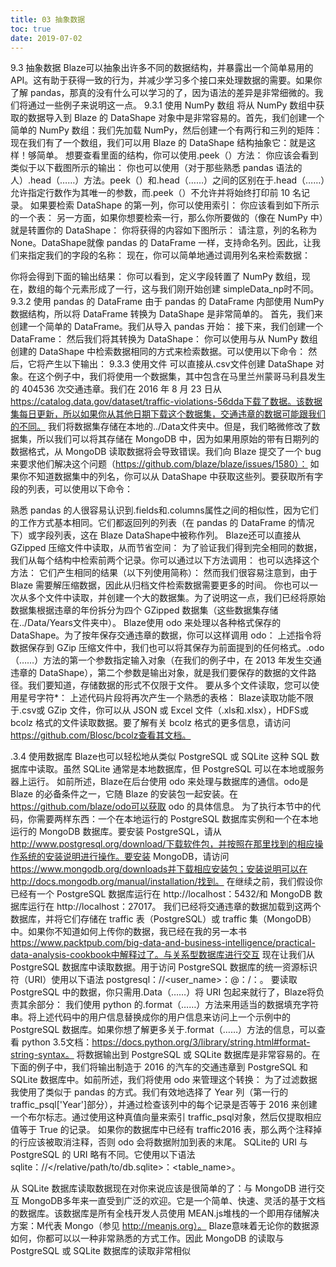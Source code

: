 ```yaml
---
title: 03 抽象数据
toc: true
date: 2019-07-02
---
```

9.3 抽象数据
Blaze可以抽象出许多不同的数据结构，并暴露出一个简单易用的 API。这有助于获得一致的行为，并减少学习多个接口来处理数据的需要。如果你了解 pandas，那真的没有什么可以学习的了，因为语法的差异是非常细微的。我们将通过一些例子来说明这一点。
9.3.1 使用 NumPy 数组
将从 NumPy 数组中获取的数据导入到 Blaze 的 DataShape 对象中是非常容易的。首先，我们创建一个简单的 NumPy 数组：我们先加载 NumPy，然后创建一个有两行和三列的矩阵：
现在我们有了一个数组，我们可以用 Blaze 的 DataShape 结构抽象它：就是这样！够简单。
想要查看里面的结构，你可以使用.peek（）方法：
你应该会看到类似于以下截图所示的输出：
你也可以使用（对于那些熟悉 pandas 语法的人）.head（……）方法。peek（）和.head（……）之间的区别在于.head（……）允许指定行数作为其唯一的参数，而.peek（）不允许并将始终打印前 10 名记录。
如果要检索 DataShape 的第一列，你可以使用索引：
你应该看到如下所示的一个表：
另一方面，如果你想要检索一行，那么你所要做的（像在 NumPy 中）就是转置你的 DataShape：
你将获得的内容如下图所示：
请注意，列的名称为 None。DataShape就像 pandas 的 DataFrame 一样，支持命名列。因此，让我们来指定我们的字段的名称：
现在，你可以简单地通过调用列名来检索数据：


你将会得到下面的输出结果：
你可以看到，定义字段转置了 NumPy 数组，现在，数组的每个元素形成了一行，这与我们刚开始创建 simpleData_np时不同。
9.3.2 使用 pandas 的 DataFrame
由于 pandas 的 DataFrame 内部使用 NumPy 数据结构，所以将 DataFrame 转换为 DataShape 是非常简单的。
首先，我们来创建一个简单的 DataFrame。我们从导入 pandas 开始：
接下来，我们创建一个 DataFrame：
然后我们将其转换为 DataShape：
你可以使用与从 NumPy 数组创建的 DataShape 中检索数据相同的方式来检索数据。可以使用以下命令：
然后，它将产生以下输出：
9.3.3 使用文件
可以直接从.csv文件创建 DataShape 对象。在这个例子中，我们将使用一个数据集，其中包含在马里兰州蒙哥马利县发生的 404536 次交通违章。我们在 2016 年 8 月 23 日从 https://catalog.data.gov/dataset/traffic-violations-56dda下载了数据。该数据集每日更新，所以如果你从其他日期下载这个数据集，交通违章的数据可能跟我们的不同。
我们将数据集存储在本地的../Data文件夹中。但是，我们略微修改了数据集，所以我们可以将其存储在 MongoDB 中，因为如果用原始的带有日期列的数据格式，从 MongoDB 读取数据将会导致错误。我们向 Blaze 提交了一个 bug 来要求他们解决这个问题（https://github.com/blaze/blaze/issues/1580）：
如果你不知道数据集中的列名，你可以从 DataShape 中获取这些列。要获取所有字段的列表，可以使用以下命令：


熟悉 pandas 的人很容易认识到.fields和.columns属性之间的相似性，因为它们的工作方式基本相同。它们都返回列的列表（在 pandas 的 DataFrame 的情况下）或字段列表，这在 Blaze DataShape中被称作列。
Blaze还可以直接从 GZipped 压缩文件中读取，从而节省空间：
为了验证我们得到完全相同的数据，我们从每个结构中检索前两个记录。你可以通过以下方法调用：
也可以选择这个方法：
它们产生相同的结果（以下列使用简称）：
然而我们很容易注意到，由于 Blaze 需要解压缩数据，因此从归档文件检索数据需要更多的时间。
你也可以一次从多个文件中读取，并创建一个大的数据集。为了说明这一点，我们已经将原始数据集根据违章的年份拆分为四个 GZipped 数据集（这些数据集存储在../Data/Years文件夹中）。
Blaze使用 odo 来处理以各种格式保存的 DataShape。为了按年保存交通违章的数据，你可以这样调用 odo：
上述指令将数据保存到 GZip 压缩文件中，我们也可以将其保存为前面提到的任何格式。.odo（……）方法的第一个参数指定输入对象（在我们的例子中，在 2013 年发生交通违章的 DataShape），第二个参数是输出对象，就是我们要保存的数据的文件路径。我们要知道，存储数据的形式不仅限于文件。
要从多个文件读取，您可以使用星号字符*：
上述代码片段将再次产生一个熟悉的表格：
Blaze读取功能不限于.csv或 GZip 文件，你可以从 JSON 或 Excel 文件（.xls和.xlsx），HDFS或 bcolz 格式的文件读取数据。要了解有关 bcolz 格式的更多信息，请访问 https://github.com/Blosc/bcolz查看其文档。

.3.4 使用数据库
Blaze也可以轻松地从类似 PostgreSQL 或 SQLite 这种 SQL 数据库中读取。虽然 SQLite 通常是本地数据库，但 PostgreSQL 可以在本地或服务器上运行。
如前所述，Blaze在后台使用 odo 来处理与数据库的通信。odo是 Blaze 的必备条件之一，它随 Blaze 的安装包一起安装。在 https://github.com/blaze/odo可以获取 odo 的具体信息。
为了执行本节中的代码，你需要两样东西：一个在本地运行的 PostgreSQL 数据库实例和一个在本地运行的 MongoDB 数据库。要安装 PostgreSQL，请从 http://www.postgresql.org/download/下载软件包，并按照在那里找到的相应操作系统的安装说明进行操作。要安装 MongoDB，请访问 https://www.mongodb.org/downloads并下载相应安装包；安装说明可以在 http://docs.mongodb.org/manual/installation/找到。
在继续之前，我们假设你已经有一个 PostgreSQL 数据库运行在 http://localhost：5432/和 MongoDB 数据库运行在 http://localhost：27017。
我们已经将交通违章的数据加载到这两个数据库，并将它们存储在 traffic 表（PostgreSQL）或 traffic 集（MongoDB）中。如果你不知道如何上传你的数据，我已经在我的另一本书 https://www.packtpub.com/big-data-and-business-intelligence/practical-data-analysis-cookbook中解释过了。与关系型数据库进行交互
现在让我们从 PostgreSQL 数据库中读取数据。用于访问 PostgreSQL 数据库的统一资源标识符（URI）使用以下语法 postgresql：//<user_name>：<password>@<server>：<port>/<database>：<tab le>。
要读取 PostgreSQL 中的数据，你只需用.Data（……）将 URI 包起来就行了，Blaze将负责其余部分：
我们使用 python 的.format（……）方法来用适当的数据填充字符串。将上述代码中的用户信息替换成你的用户信息来访问上一个示例中的 PostgreSQL 数据库。如果你想了解更多关于.format（……）方法的信息，可以查看 python 3.5文档：https://docs.python.org/3/library/string.html#format-string-syntax。
将数据输出到 PostgreSQL 或 SQLite 数据库是非常容易的。在下面的例子中，我们将输出制造于 2016 的汽车的交通违章到 PostgreSQL 和 SQLite 数据库中。如前所述，我们将使用 odo 来管理这个转换：
为了过滤数据我使用了类似于 pandas 的方式。我们有效地选择了 Year 列（第一行的 traffic_psql['Year']部分），并通过检查该列中的每个记录是否等于 2016 来创建一个布尔标志。通过使用这种真值向量来索引 traffic_psql对象，然后仅提取相应值等于 True 的记录。
如果你的数据库中已经有 traffic2016 表，那么两个注释掉的行应该被取消注释，否则 odo 会将数据附加到表的末尾。
SQLite的 URI 与 PostgreSQL 的 URI 略有不同。它使用以下语法 sqlite：//</relative/path/to/db.sqlite>：<table_name>。

从 SQLite 数据库读取数据现在对你来说应该是很简单的了：与 MongoDB 进行交互
MongoDB多年来一直受到广泛的欢迎。它是一个简单、快速、灵活的基于文档的数据库。该数据库是所有全栈开发人员使用 MEAN.js堆栈的一个即用存储解决方案：M代表 Mongo（参见 http://meanjs.org）。
Blaze意味着无论你的数据源如何，你都可以以一种非常熟悉的方式工作。因此 MongoDB 的读取与 PostgreSQL 或 SQLite 数据库的读取非常相似
